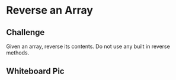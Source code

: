 # Reverse an Array

## Challenge

Given an array, reverse its contents. Do not use any built in reverse methods.

## Whiteboard Pic

